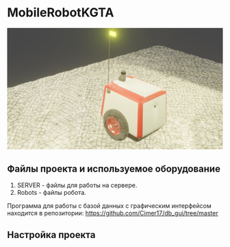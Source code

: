 # MobileRobotKGTA

<img src="https://github.com/Cimer17/MobileRobotKGTA/blob/main/img/1.jpg" alt="banner that says Sarah hart Landolt - software developer, artist, designer">


## Файлы проекта и используемое оборудование
1. SERVER  - файлы для работы на сервере.
2. Robots - файлы робота.


Программа для работы с базой данных с графическим интерфейсом находится в репозитории:
https://github.com/Cimer17/db_gui/tree/master

## Настройка проекта
